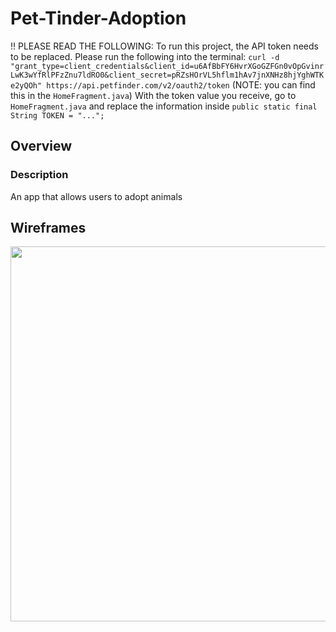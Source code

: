 # Pet-Tinder-Adoption

!! PLEASE READ THE FOLLOWING: 
To run this project, the API token needs to be replaced. Please run the following into the terminal:
```curl -d "grant_type=client_credentials&client_id=u6AfBbFY6HvrXGoGZFGn0vOpGvinrLwK3wYfRlPFzZnu7ldRO0&client_secret=pRZsHOrVL5hflm1hAv7jnXNHz8hjYghWTKe2yQOh" https://api.petfinder.com/v2/oauth2/token``` (NOTE: you can find this in the ```HomeFragment.java```)
With the token value you receive, go to ```HomeFragment.java``` and replace the information inside ```public static final String TOKEN = "...";```



## Overview
### Description
An app that allows users to adopt animals 

## Wireframes

<img src="AppWireFrame.png" width=600>
